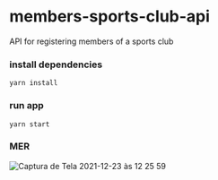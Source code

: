 
# members-sports-club-api
API for registering members of a sports club

### install dependencies
`yarn install`

### run app
`yarn start`

### MER
![Captura de Tela 2021-12-23 às 12 25 59](https://user-images.githubusercontent.com/13749088/147260968-1f268e60-70c7-47ca-8044-21ffb6c84d45.png)
